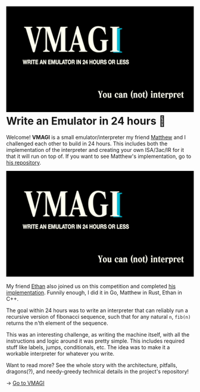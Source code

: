 ![preview](./preview.png)
Write an Emulator in 24 hours 🥃
===============================

Welcome! **VMAGI** is a small emulator/interpreter my friend
[Matthew](https://github.com/matthewsanetra) and I challenged each other
to build in 24 hours. This includes both the implementation of the
interpreter and creating your own ISA/3ac/IR for it that it will run on
top of. If you want to see Matthew\'s implementation, go to [his
repository](https://github.com/matthewsanetra/sandy_isa).

![VMAGI: You can (not) interpret](preview.png)

My friend [Ethan](https://github.com/Username-ejg-not-available) also
joined us on this competition and completed [his
implementation](https://github.com/Username-ejg-not-available/not-fake-assembly-language).
Funnily enough, I did it in Go, Matthew in Rust, Ethan in C++.

The goal within 24 hours was to write an interpreter that can reliably
run a recursive version of fibonacci sequence, such that for any natural
`n`, `fib(n)` returns the n\'th element of the sequence.

This was an interesting challenge, as writing the machine itself, with
all the instructions and logic around it was pretty simple. This
includes required stuff like labels, jumps, conditionals, etc. The idea
was to make it a workable interpreter for whatever you write.

Want to read more? See the whole story with the architecture, pitfalls,
dragons(?), and needy-greedy technical details in the project\'s
repository!

-\> [Go to VMAGI](https://github.com/thecsw/VMAGI)
